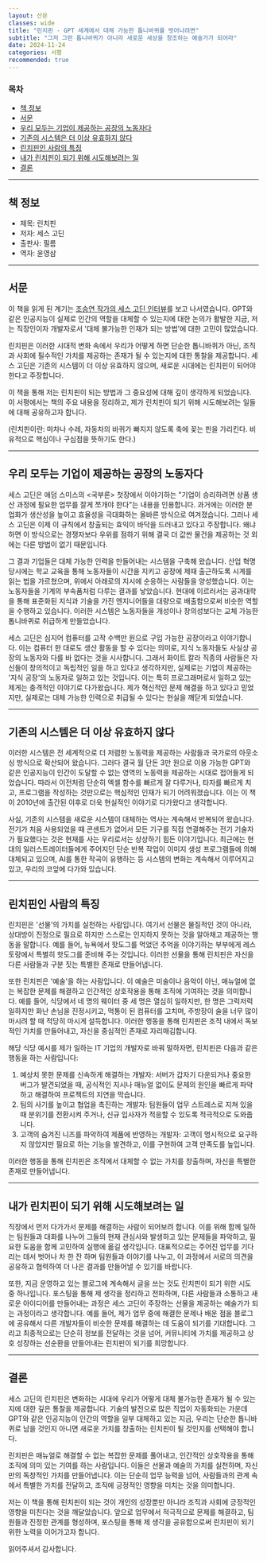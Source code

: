 ```yaml
---
layout: 산문
classes: wide
title: "린치핀 - GPT 세계에서 대체 가능한 톱니바퀴를 벗어나려면"
subtitle: "그저 그런 톱니바퀴가 아니라 새로운 세상을 창조하는 예술가가 되어라"
date: 2024-11-24
categories: 서평
recommended: true
---
```


### 목차

- [책 정보](#책-정보)
- [서문](#서문)
- [우리 모두는 기업이 제공하는 공장의 노동자다](#우리-모두는-기업이-제공하는-공장의-노동자다)
- [기존의 시스템은 더 이상 유효하지 않다](#기존의-시스템은-더-이상-유효하지-않다)
- [린치핀인 사람의 특징](#린치핀인-사람의-특징)
- [내가 린치핀이 되기 위해 시도해보려는 일](#내가-린치핀이-되기-위해-시도해보려는-일)
- [결론](#결론)

---

## 책 정보

- 제목: 린치핀
- 저자: 세스 고딘
- 출판사: 필름
- 역자: 윤영삼

---

## 서문

이 책을 읽게 된 계기는 [조승연 작가의 세스 고딘 인터뷰](https://www.youtube.com/watch?v=eXNTAN2b71E)를 보고 나서였습니다.
GPT와 같은 인공지능이 실제로 인간의 역할을 대체할 수 있는지에 대한 논의가 활발한 지금, 저는 직장인이자 개발자로서
'대체 불가능한 인재가 되는 방법'에 대한 고민이 많았습니다.

린치핀은 이러한 시대적 변화 속에서 우리가 어떻게 하면 단순한 톱니바퀴가 아닌, 조직과 사회에 필수적인 가치를
제공하는 존재가 될 수 있는지에 대한 통찰을 제공합니다. 세스 고딘은 기존의 시스템이 더 이상 유효하지 않으며, 새로운
시대에는 린치핀이 되어야 한다고 주장합니다.

이 책을 통해 저는 린치핀이 되는 방법과 그 중요성에 대해 깊이 생각하게 되었습니다. 이 서평에서는 책의 주요 내용을 정리하고,
제가 린치핀이 되기 위해 시도해보려는 일들에 대해 공유하고자 합니다.

(린치핀이란: 마차나 수레, 자동차의 바퀴가 빠지지 않도록 축에 꽂는 핀을 가리킨다. 비유적으로 핵심이나 구심점을
뜻하기도 한다.)

---

## 우리 모두는 기업이 제공하는 공장의 노동자다

세스 고딘은 애덤 스미스의 <국부론> 첫장에서 이야기하는 "기업이 승리하려면 상품 생산 과정에 필요한 업무를 잘게 쪼개야 한다"는
내용을 인용합니다. 과거에는 이러한 분업화가 생산성을 높이고 효율성을 극대화하는 올바른 방식으로 여겨졌습니다. 그러나 세스
고딘은 이제 이 규칙에서 창출되는 효익이 바닥을 드러내고 있다고 주장합니다. 왜냐하면 이 방식으로는 경쟁자보다 우위를 점하기
위해 결국 더 값싼 물건을 제공하는 것 외에는 다른 방법이 없기 때문입니다.

그 결과 기업들은 대체 가능한 인력을 만들어내는 시스템을 구축해 왔습니다. 산업 혁명 당시에는 학교 교육을 통해 노동자들이
시간을 지키고 공장에 제때 출근하도록 시계를 읽는 법을 가르쳤으며, 위에서 아래로의 지시에 순응하는 사람들을 양성했습니다.
이는 노동자들을 기계의 부속품처럼 다루는 결과를 낳았습니다. 현대에 이르러서는 공과대학을 통해 표준화된 지식과 기술을
가진 엔지니어들을 대량으로 배출함으로써 비슷한 역할을 수행하고 있습니다. 이러한 시스템은 노동자들을 개성이나 창의성보다는
교체 가능한 톱니바퀴로 취급하게 만들었습니다.

세스 고딘은 심지어 컴퓨터를 고작 수백만 원으로 구입 가능한 공장이라고 이야기합니다. 이는 컴퓨터 한 대로도 생산 활동을
할 수 있다는 의미로, 지식 노동자들도 사실상 공장의 노동자와 다를 바 없다는 것을 시사합니다. 그래서 화이트 칼라 직종의
사람들은 자신들이 창의적이고 독립적인 일을 하고 있다고 생각하지만, 실제로는 기업이 제공하는 '지식 공장'의 노동자로 일하고
있는 것입니다. 이는 특히 프로그래머로서 일하고 있는 제게는 충격적인 이야기로 다가왔습니다. 제가 혁신적인 문제 해결을
하고 있다고 믿었지만, 실제로는 대체 가능한 인력으로 취급될 수 있다는 현실을 깨닫게 되었습니다.

---

## 기존의 시스템은 더 이상 유효하지 않다

이러한 시스템은 전 세계적으로 더 저렴한 노동력을 제공하는 사람들과 국가로의 아웃소싱 방식으로 확산되어 왔습니다. 그러다
결국 월 단돈 3만 원으로 이용 가능한 GPT와 같은 인공지능이 인간이 도달할 수 없는 영역의 노동력을 제공하는 시대로 접어들게
되었습니다. 따라서 이전처럼 단순히 엑셀 함수를 빠르게 잘 다루거나, 타자를 빠르게 치고, 프로그램을 작성하는 것만으로는
핵심적인 인재가 되기 어려워졌습니다. 이는 이 책이 2010년에 출간된 이후로 더욱 현실적인 이야기로 다가왔다고 생각합니다.

사실, 기존의 시스템을 새로운 시스템이 대체하는 역사는 계속해서 반복되어 왔습니다. 전기가 처음 사용되었을 때 콘센트가
없어서 모든 기구를 직접 연결해주는 전기 기술자가 필요했다는 것은 현재를 사는 우리로서는 상상하기 힘든 이야기입니다.
최근에는 현대의 일러스트레이터들에게 주어지던 단순 반복 작업이 이미지 생성 프로그램들에 의해 대체되고 있으며, AI를 통한
작곡이 유행하는 등 시스템의 변화는 계속해서 이루어지고 있고, 우리의 코앞에 다가와 있습니다.

---

## 린치핀인 사람의 특징

린치핀은 '선물'의 가치를 실천하는 사람입니다. 여기서 선물은 물질적인 것이 아니라, 상대방이 진정으로 필요로 하지만 스스로는
인지하지 못하는 것을 알아채고 제공하는 행동을 말합니다. 예를 들어, 뉴욕에서 핫도그를 먹었던 추억을 이야기하는 부부에게
레스토랑에서 특별히 핫도그를 준비해 주는 것입니다. 이러한 선물을 통해 린치핀은 자신을 다른 사람들과 구분 짓는 특별한 존재로 만들어냅니다.

또한 린치핀은 '예술'을 하는 사람입니다. 이 예술은 미술이나 음악이 아닌, 매뉴얼에 없는 복잡한 문제를 해결하고 인간적인
상호작용을 통해 조직에 기여하는 것을 의미합니다. 예를 들어, 식당에서 네 명의 웨이터 중 세 명은 열심히 일하지만, 한
명은 그럭저럭 일하지만 화난 손님을 진정시키고, 먹통이 된 컴퓨터를 고치며, 주방장이 술을 너무 많이 마시려 할 때 적당히
마시게 설득합니다. 이러한 행동을 통해 린치핀은 조직 내에서 독보적인 가치를 만들어내고, 자신을 중심적인 존재로 자리매김합니다.

해당 식당 예시를 제가 일하는 IT 기업의 개발자로 바꿔 말하자면, 린치핀은 다음과 같은 행동을 하는 사람입니다:

1. 예상치 못한 문제를 신속하게 해결하는 개발자: 서버가 갑자기 다운되거나 중요한 버그가 발견되었을 때, 공식적인 지시나
매뉴얼 없이도 문제의 원인을 빠르게 파악하고 해결하여 프로젝트의 지연을 막습니다.
2. 팀의 사기를 높이고 협업을 촉진하는 개발자: 팀원들이 업무 스트레스로 지쳐 있을 때 분위기를 전환시켜 주거나, 신규
입사자가 적응할 수 있도록 적극적으로 도와줍니다.
3. 고객의 숨겨진 니즈를 파악하여 제품에 반영하는 개발자: 고객이 명시적으로 요구하지 않았지만 필요로 하는 기능을 발견하고,
이를 구현하여 고객 만족도를 높입니다.

이러한 행동을 통해 린치핀은 조직에서 대체할 수 없는 가치를 창출하며, 자신을 특별한 존재로 만들어냅니다.

---

## 내가 린치핀이 되기 위해 시도해보려는 일

직장에서 먼저 다가가서 문제를 해결하는 사람이 되어보려 합니다. 이를 위해 함께 일하는 팀원들과 대화를 나누어 그들의
현재 관심사와 발생하고 있는 문제들을 파악하고, 필요한 도움을 함께 고민하여 실행에 옮길 생각입니다. 대표적으로는
주어진 업무를 기다리는 데서 벗어나 차 한 잔 하며 팀원들과 이야기를 나누고, 이 과정에서 서로의 의견을 공유하고
협력하여 더 나은 결과를 만들어낼 수 있기를 바랍니다.

또한, 지금 운영하고 있는 블로그에 계속해서 글을 쓰는 것도 린치핀이 되기 위한 시도 중 하나입니다. 포스팅을 통해 제 생각을
정리하고 전파하며, 다른 사람들과 소통하고 새로운 아이디어를 만들어내는 과정은 세스 고딘이 주장하는 선물을 제공하는 예술가가
되는 과정이라고 생각합니다. 예를 들어, 제가 업무 중에 해결한 문제나 배운 점을 블로그에 공유해서 다른 개발자들이
비슷한 문제를 해결하는 데 도움이 되기를 기대합니다. 그리고 최종적으로는 단순히 정보를 전달하는 것을 넘어, 커뮤니티에 가치를
제공하고 상호 성장하는 선순환을 만들어내는 린치핀이 되기를 희망합니다.

---

## 결론

세스 고딘의 린치핀은 변화하는 시대에 우리가 어떻게 대체 불가능한 존재가 될 수 있는지에 대한 깊은 통찰을 제공합니다.
기술의 발전으로 많은 직업이 자동화되는 가운데 GPT와 같은 인공지능이 인간의 역할을 일부 대체하고 있는 지금, 우리는 단순한
톱니바퀴로 남을 것인지 아니면 새로운 가치를 창출하는 린치핀이 될 것인지를 선택해야 합니다.

린치핀은 매뉴얼로 해결할 수 없는 복잡한 문제를 풀어내고, 인간적인 상호작용을 통해 조직에 의미 있는 기여를 하는 사람입니다.
이들은 선물과 예술의 가치를 실천하며, 자신만의 독창적인 가치를 만들어냅니다. 이는 단순히 업무 능력을 넘어, 사람들과의
관계 속에서 특별한 가치를 전달하고, 조직에 긍정적인 영향을 미치는 것을 의미합니다.

저는 이 책을 통해 린치핀이 되는 것이 개인의 성장뿐만 아니라 조직과 사회에 긍정적인 영향을 미친다는 것을 깨달았습니다.
앞으로 업무에서 적극적으로 문제를 해결하고, 팀원들과 진정한 관계를 형성하며, 포스팅을 통해 제 생각을 공유함으로써
린치핀이 되기 위한 노력을 이어가고자 합니다.

읽어주셔서 감사합니다.
